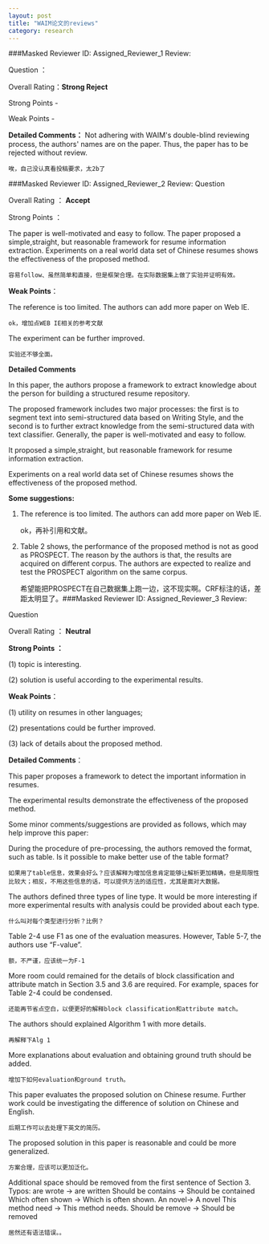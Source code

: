 ```yaml
---
layout: post
title: "WAIM论文的reviews"
category: research
---
```


###Masked Reviewer ID:	Assigned_Reviewer_1
Review:	

Question	 ：

Overall Rating：**Strong Reject**

Strong Points	-

Weak Points	-

**Detailed Comments：**	Not adhering with WAIM's double-blind reviewing process, the authors' names are on the paper. Thus, the paper has to be rejected without review.

	唉，自己没认真看投稿要求，太2b了

###Masked Reviewer ID:	Assigned_Reviewer_2
Review:	
Question	 

Overall Rating ：	**Accept**

Strong Points	：

The paper is well-motivated and easy to follow.
The paper proposed a simple,straight, but reasonable framework for resume information extraction.
Experiments on a real world data set of Chinese resumes shows the effectiveness of the proposed method.

	容易follow、虽然简单和直接，但是框架合理。在实际数据集上做了实验并证明有效。
	
**Weak Points**：
	
The reference is too limited. The authors can add more paper on Web IE.

	ok，增加点WEB IE相关的参考文献
	
The experiment can be further improved.
	
	实验还不够全面。
	
**Detailed Comments**	

In this paper, the authors propose a framework to extract knowledge about the person for building a structured resume repository. 

The proposed framework includes two major processes: the first is to segment text into semi-structured data based on Writing Style, and the second is to further extract knowledge from the semi-structured data with text classifier.
Generally, the paper is well-motivated and easy to follow. 

It proposed a simple,straight, but reasonable framework for resume information extraction. 

Experiments on a real world data set of Chinese resumes shows the effectiveness of the proposed method. 

**Some suggestions:** 

1) The reference is too limited. The authors can add more paper on Web IE. 

	ok，再补引用和文献。

2) Table 2 shows, the performance of the proposed method is not as good as PROSPECT. The reason by the authors is that, the results are acquired on different corpus. The authors are expected to realize and test the PROSPECT algorithm on the same corpus.

	希望能把PROSPECT在自己数据集上跑一边，这不现实啊。CRF标注的话，差距太明显了。
​
###Masked Reviewer ID:	Assigned_Reviewer_3
Review:	

Question	 

Overall Rating ：	**Neutral**

**Strong Points	：**

(1) topic is interesting.

(2) solution is useful according to the experimental results. 

**Weak Points**：

(1) utility on resumes in other languages;

(2) presentations could be further improved. 

(3) lack of details about the proposed method.

**Detailed Comments**：

This paper proposes a framework to detect the important information in resumes. 

The experimental results demonstrate the effectiveness of the proposed method. 

Some minor comments/suggestions are provided as follows, which may help improve this paper: 

During the procedure of pre-processing, the authors removed the format, such as table. Is it possible to make better use of the table format? 

	如果用了table信息，效果会好么？应该解释为增加信息肯定能够让解析更加精确，但是局限性比较大；相反，不用这些信息的话，可以提供方法的适应性，尤其是面对大数据。

The authors defined three types of line type. It would be more interesting if more experimental results with analysis could be provided about each type.

	什么叫对每个类型进行分析？比例？


Table 2-4 use F1 as one of the evaluation measures. However, Table 5-7, the authors use “F-value”.

	额，不严谨，应该统一为F-1

More room could remained for the details of block classification and attribute match in Section 3.5 and 3.6 are required. For example, spaces for Table 2-4 could be condensed. 

	还能再节省点空白，以便更好的解释block classification和attribute match。


The authors should explained Algorithm 1 with more details.

	再解释下Alg 1

More explanations about evaluation and obtaining ground truth should be added. 

	增加下如何evaluation和ground truth。

This paper evaluates the proposed solution on Chinese resume. Further work could be investigating the difference of solution on Chinese and English. 

	后期工作可以去处理下英文的简历。

The proposed solution in this paper is reasonable and could be more generalized. 

	方案合理，应该可以更加泛化。

Additional space should be removed from the first sentence of Section 3.
Typos: 
are wrote -> are written
Should be contains -> Should be contained
Which often shown -> Which is often shown.
An novel-> A novel
This method need -> This method needs. 
Should be remove -> Should be removed

	居然还有语法错误。。